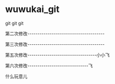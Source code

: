 # wuwukai_git
git git git





第二次修改--------------------------------------



第三次修改--------------------------------------



第五次修改----------------------------------小小飞


第六次修改------------------------------飞


什么玩意儿
